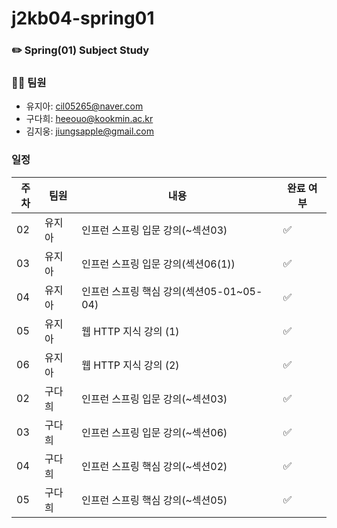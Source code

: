 # j2kb04-spring01
### ✏️ Spring(01) Subject Study



### 👩‍💻 팀원
- 유지아: cil05265@naver.com
- 구다희: heeouo@kookmin.ac.kr
- 김지웅: jiungsapple@gmail.com


### 일정
| 주차 | 팀원 | 내용 | 완료 여부 |
|----|----|----|----|
| 02 | 유지아 | 인프런 스프링 입문 강의(~섹션03) | ✅ |
| 03 | 유지아 | 인프런 스프링 입문 강의(섹션06(1)) | ✅ |
| 04 | 유지아 | 인프런 스프링 핵심 강의(섹션05-01~05-04) | ✅ |
| 05 | 유지아 | 웹 HTTP 지식 강의 (1)       | ✅ |
| 06 | 유지아 | 웹 HTTP 지식 강의 (2)       | ✅ |
| 02 | 구다희 | 인프런 스프링 입문 강의(~섹션03) | ✅ |
| 03 | 구다희 | 인프런 스프링 입문 강의(~섹션06) | ✅ |
| 04 | 구다희 | 인프런 스프링 핵심 강의(~섹션02) | ✅ |
| 05 | 구다희 | 인프런 스프링 핵심 강의(~섹션05) | ✅ |
